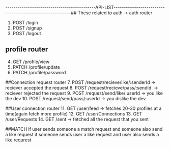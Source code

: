 --------------------------------------------API-LIST---------------------------------------------------------## These related to auth -> auth router
1. POST /login
2. POST /signup
3. POST /logout

## profile router
4. GET /profile/view
5. PATCH /profile/update 
6. PATCH /profile/password
 
##Connection request router
7. POST /request/recieve/like/:senderId -> reciever accepted the request
8. POST /request/recieve/pass/:sendId. -> reciever rejected the request
9. POST /request/send/like/:userId -> you like the dev
10. POST /request/send/pass/:userId -> you dislike the dev

##User connection router
11. GET /user/feed -> fetches 20-30 profiles at a time(again fetch more profile)
12. GET /user/Connections
13. GET /user/Requests
14. GET /sent -> fetched all the request that you sent

##MATCH
if user sends someone a match request and someone also send a like request
if someone sends user a like request and user also sends a like requrest 
